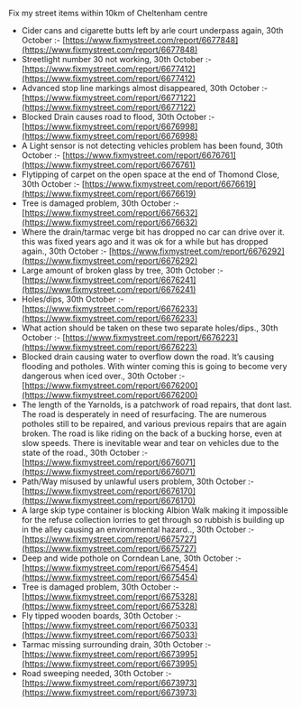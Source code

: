 Fix my street items within 10km of Cheltenham centre

<!-- fix_marker starts -->

- Cider cans and cigarette butts left by arle court underpass again, 30th October :- [https://www.fixmystreet.com/report/6677848](https://www.fixmystreet.com/report/6677848)
- Streetlight number 30 not working, 30th October :- [https://www.fixmystreet.com/report/6677412](https://www.fixmystreet.com/report/6677412)
- Advanced stop line markings almost disappeared, 30th October :- [https://www.fixmystreet.com/report/6677122](https://www.fixmystreet.com/report/6677122)
- Blocked Drain causes road to flood, 30th October :- [https://www.fixmystreet.com/report/6676998](https://www.fixmystreet.com/report/6676998)
- A Light sensor is not detecting vehicles problem has been found, 30th October :- [https://www.fixmystreet.com/report/6676761](https://www.fixmystreet.com/report/6676761)
- Flytipping of carpet on the open space at the end of Thomond Close, 30th October :- [https://www.fixmystreet.com/report/6676619](https://www.fixmystreet.com/report/6676619)
- Tree is damaged problem, 30th October :- [https://www.fixmystreet.com/report/6676632](https://www.fixmystreet.com/report/6676632)
- Where the drain/tarmac verge bit has dropped no car can drive over it. this was fixed years ago and it was ok for a while but has dropped again., 30th October :- [https://www.fixmystreet.com/report/6676292](https://www.fixmystreet.com/report/6676292)
- Large amount of broken glass by tree, 30th October :- [https://www.fixmystreet.com/report/6676241](https://www.fixmystreet.com/report/6676241)
- Holes/dips, 30th October :- [https://www.fixmystreet.com/report/6676233](https://www.fixmystreet.com/report/6676233)
- What action should be taken on these two separate holes/dips., 30th October :- [https://www.fixmystreet.com/report/6676223](https://www.fixmystreet.com/report/6676223)
- Blocked drain causing water to overflow down the road. It’s causing flooding and potholes. With winter coming this is going to become very dangerous when iced over., 30th October :- [https://www.fixmystreet.com/report/6676200](https://www.fixmystreet.com/report/6676200)
- The length of the Yarnolds, is a patchwork of road repairs, that dont last. The road is desperately in need of resurfacing. The are numerous potholes still to be repaired, and various previous repairs that are again broken. The road is like riding on the back of a bucking horse, even at slow speeds. There is inevitable wear and tear on vehicles due to the state of the road., 30th October :- [https://www.fixmystreet.com/report/6676071](https://www.fixmystreet.com/report/6676071)
- Path/Way misused by unlawful users problem, 30th October :- [https://www.fixmystreet.com/report/6676170](https://www.fixmystreet.com/report/6676170)
- A large skip type container is blocking Albion Walk making it impossible for the refuse collection lorries to get through so rubbish is building up in the alley causing an environmental hazard.., 30th October :- [https://www.fixmystreet.com/report/6675727](https://www.fixmystreet.com/report/6675727)
- Deep and wide pothole on Corndean Lane, 30th October :- [https://www.fixmystreet.com/report/6675454](https://www.fixmystreet.com/report/6675454)
- Tree is damaged problem, 30th October :- [https://www.fixmystreet.com/report/6675328](https://www.fixmystreet.com/report/6675328)
- Fly tipped wooden boards, 30th October :- [https://www.fixmystreet.com/report/6675033](https://www.fixmystreet.com/report/6675033)
- Tarmac missing surrounding drain, 30th October :- [https://www.fixmystreet.com/report/6673995](https://www.fixmystreet.com/report/6673995)
- Road sweeping needed, 30th October :- [https://www.fixmystreet.com/report/6673973](https://www.fixmystreet.com/report/6673973)

<!-- fix_marker ends -->